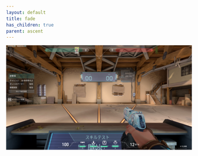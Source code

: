 ```yaml
---
layout: default
title: fade
has_children: true
parent: ascent
---
```


![sample](/image/valorant_sample.png)
